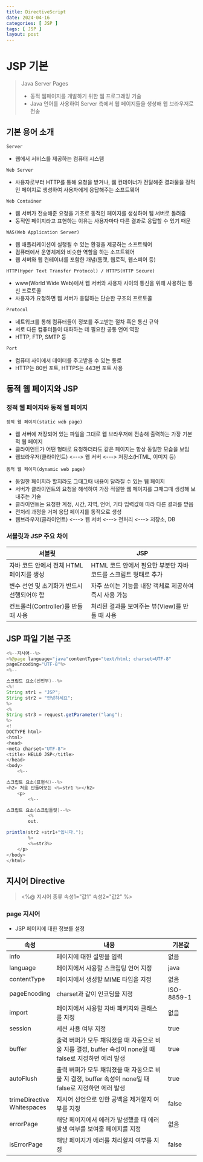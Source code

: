```yaml
---
title: DirectiveScript
date: 2024-04-16
categories: [ JSP ]
tags: [ JSP ]
layout: post
---
```


# JSP 기본

> Java Server Pages
> * 동적 웹페이지를 개발하기 위한 웹 프로그래밍 기술
> * Java 언어를 사용하여 Server 측에서 웹 페이지들을 생성해 웹 브라우저로 전송

## 기본 용어 소개

`Server`

* 웹에서 서비스를 제공하는 컴퓨터 시스템

`Web Server`

* 사용자로부터 HTTP를 통해 요청을 받거나, 웹 컨테이너가 전달해준 결과물을 정적인 페이지로 생성하여 사용자에게 응답해주는 소프트웨어

`Web Container`

* 웹 서버가 전송해준 요청을 기초로 동적인 페이지를 생성하여 웹 서버로 돌려줌
* 동적인 페이지라고 표현하는 이유는 사용자마다 다른 결과로 응답할 수 있기 때문

`WAS(Web Application Server)`

* 웹 애플리케이션이 실행될 수 있는 환경을 제공하는 소프트웨어
* 컴퓨터에서 운영체제와 비슷한 역할을 하는 소프트웨어
* 웹 서버와 웹 컨테이너를 포함한 개념(톰캣, 웹로직, 웹스피어 등)

`HTTP(Hyper Text Transfer Protocol) / HTTPS(HTTP Secure)`

* www(World Wide Web)에서 웹 서버와 사용자 사이의 통신을 위해 사용하는 통신 프로토콜
* 사용자가 요청하면 웹 서버가 응답하는 단순한 구조의 프로토콜

`Protocol`

* 네트워크를 통해 컴퓨터들이 정보를 주고받는 절차 혹은 통신 규약
* 서로 다른 컴퓨터들이 대화하는 데 필요한 공통 언어 역할
* HTTP, FTP, SMTP 등

`Port`

* 컴퓨터 사이에서 데이터를 주고받을 수 있는 통로
* HTTP는 80번 포트, HTTPS는 443번 포트 사용

## 동적 웹 페이지와 JSP

### 정적 웹 페이지와 동적 웹 페이지

`정적 웹 페이지(static web page)`

* 웹 서버에 저장되어 있는 파일을 그대로 웹 브라우저에 전송해 출력하는 가장 기본적 웹 페이지
* 클라이언트가 어떤 형태로 요청하더라도 같은 페이지는 항상 동일한 모습을 보임
* 웹브라우저(클라이언트) <---> 웹 서버 <---> 저장소(HTML, 이미지 등)

`동적 웹 페이지(dynamic web page)`

* 동일한 페이지라 할지라도 그때그때 내용이 달라질 수 있는 웹 페이지
* 서버가 클라이언트의 요청을 해석하여 가장 적절한 웹 페이지를 그때그때 생성해 보내주는 기술
* 클라이언트는 요청한 계정, 시간, 지역, 언어, 기타 입력값에 따라 다른 결과를 받음
* 전처리 과정을 거쳐 응답 페이지를 동적으로 생성
* 웹브라우저(클라이언트) <---> 웹 서버 <---> 전처리 <---> 저장소, DB

### 서블릿과 JSP 주요 차이

| 서블릿                       | JSP                                    |
|---------------------------|----------------------------------------|
| 자바 코드 안에서 전체 HTML 페이지를 생성 | HTML 코드 안에서 필요한 부분만 자바 코드를 스크립트 형태로 추가 |
| 변수 선언 및 초기화가 반드시 선행되어야 함  | 자주 쓰이는 기능을 내장 객체로 제공하여 즉시 사용 가능        |
| 컨트롤러(Controller)를 만들 때 사용 | 처리된 결과를 보여주는 뷰(View)를 만들 때 사용          |

## JSP 파일 기본 구조

```java
<%--지시어--%>
<%@page language="java"contentType="text/html; charset=UTF-8"
pageEncoding="UTF-8"%>
<%--

스크립트 요소(선언부)--%>
<%!
String str1 = "JSP";
String str2 = "안녕하세요";
%>
<%
String str3 = request.getParameter("lang");
%>
<!
DOCTYPE html>
<html>
<head>
<meta charset="UTF-8">
<title> HELLO JSP</title>
</head>
<body>
	<%--

스크립트 요소(표현식)--%>
<h2> 처음 만들어보는 <%=str1 %></h2>
	<p>
		<%--

스크립트 요소(스크립틀릿)--%>
		<%
        out.

println(str2 +str1+"입니다."); 
		%>
		<%=str3%>
	</p>
</body>
</html>
```

## 지시어 Directive

> <%@ 지시어 종류 속성1="값1" 속성2="값2" %>

### page 지시어

* JSP 페이지에 대한 정보를 설정

| 속성                            | 내용                                                                   | 기본값        |
|-------------------------------|----------------------------------------------------------------------|------------|
| info                          | 페이지에 대한 설명을 입력                                                       | 없음         |
| language                      | 페이지에서 사용할 스크립팅 언어 지정                                                 | java       |
| contentType                   | 페이지에서 생성할 MIME 타입을 지정                                                | 없음         |
| pageEncoding                  | charset과 같이 인코딩을 지정                                                  | ISO-8859-1 |
| import                        | 페이지에서 사용할 자바 패키지와 클래스를 지정                                            | 없음         |
| session                       | 세션 사용 여부 지정                                                          | true       |
| buffer                        | 출력 버퍼가 모두 채워졌을 때 자동으로 비울 지를 결정, buffer 속성이 none일 때 false로 지정하면 에러 발생 | true       |
| autoFlush                     | 출력 버퍼가 모두 채워졌을 때 자동으로 비울 지 결정, buffer 속성이 none일 때 false로 지정하면 에러 발생  | true       |
| trimeDirective<br>Whitespaces | 지시어 선언으로 인한 공백을 제거할지 여부를 지정                                          | false      |
| errorPage                     | 해당 페이지에서 에러가 발생했을 때 에러 발생 여부를 보여줄 페이지를 지정                            | 없음         |
| isErrorPage                   | 해당 페이지가 에러를 처리할지 여부를 지정                                              | false      |
